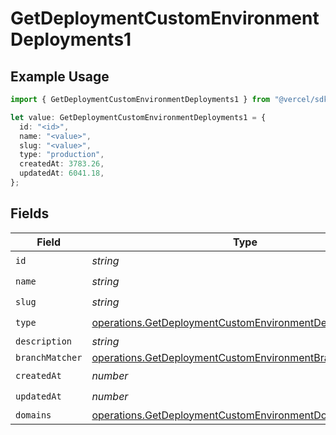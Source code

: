 # GetDeploymentCustomEnvironmentDeployments1

## Example Usage

```typescript
import { GetDeploymentCustomEnvironmentDeployments1 } from "@vercel/sdk/models/operations";

let value: GetDeploymentCustomEnvironmentDeployments1 = {
  id: "<id>",
  name: "<value>",
  slug: "<value>",
  type: "production",
  createdAt: 3783.26,
  updatedAt: 6041.18,
};
```

## Fields

| Field                                                                                                                                | Type                                                                                                                                 | Required                                                                                                                             | Description                                                                                                                          |
| ------------------------------------------------------------------------------------------------------------------------------------ | ------------------------------------------------------------------------------------------------------------------------------------ | ------------------------------------------------------------------------------------------------------------------------------------ | ------------------------------------------------------------------------------------------------------------------------------------ |
| `id`                                                                                                                                 | *string*                                                                                                                             | :heavy_check_mark:                                                                                                                   | N/A                                                                                                                                  |
| `name`                                                                                                                               | *string*                                                                                                                             | :heavy_check_mark:                                                                                                                   | N/A                                                                                                                                  |
| `slug`                                                                                                                               | *string*                                                                                                                             | :heavy_check_mark:                                                                                                                   | N/A                                                                                                                                  |
| `type`                                                                                                                               | [operations.GetDeploymentCustomEnvironmentDeploymentsType](../../models/operations/getdeploymentcustomenvironmentdeploymentstype.md) | :heavy_check_mark:                                                                                                                   | N/A                                                                                                                                  |
| `description`                                                                                                                        | *string*                                                                                                                             | :heavy_minus_sign:                                                                                                                   | N/A                                                                                                                                  |
| `branchMatcher`                                                                                                                      | [operations.GetDeploymentCustomEnvironmentBranchMatcher](../../models/operations/getdeploymentcustomenvironmentbranchmatcher.md)     | :heavy_minus_sign:                                                                                                                   | N/A                                                                                                                                  |
| `createdAt`                                                                                                                          | *number*                                                                                                                             | :heavy_check_mark:                                                                                                                   | N/A                                                                                                                                  |
| `updatedAt`                                                                                                                          | *number*                                                                                                                             | :heavy_check_mark:                                                                                                                   | N/A                                                                                                                                  |
| `domains`                                                                                                                            | [operations.GetDeploymentCustomEnvironmentDomains](../../models/operations/getdeploymentcustomenvironmentdomains.md)[]               | :heavy_minus_sign:                                                                                                                   | N/A                                                                                                                                  |